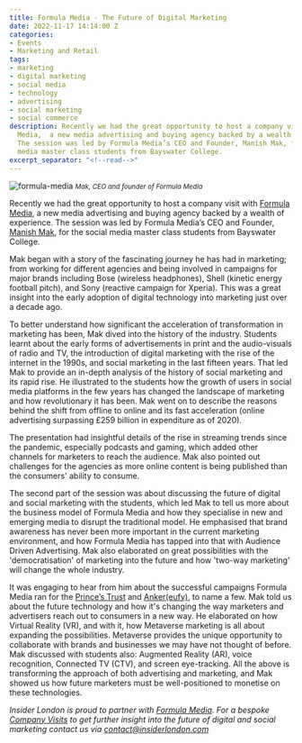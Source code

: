 ```yaml
---
title: Formula Media - The Future of Digital Marketing
date: 2022-11-17 14:14:00 Z
categories:
- Events
- Marketing and Retail
tags:
- marketing
- digital marketing
- social media
- technology
- advertising
- social marketing
- social commerce
description: Recently we had the great opportunity to host a company visit with Formula
  Media,  a new media advertising and buying agency backed by a wealth of experience.
  The session was led by Formula Media’s CEO and Founder, Manish Mak, for the social
  media master class students from Bayswater College.
excerpt_separator: "<!--read-->"
---
```


![formula-media](/uploads/formula-media-df9e07.jpg)
<small><em>Mak, CEO and founder of Formula Media</em></small>

Recently we had the great opportunity to host a company visit with [Formula Media](https://www.formulamedia.com/),  a new media advertising and buying agency backed by a wealth of experience. The session was led by Formula Media’s CEO and Founder, [Manish Mak](https://www.linkedin.com/in/makformula/), for the social media master class students from Bayswater College.

<!--read-->

Mak began with a story of the fascinating journey he has had in marketing; from working for different agencies and being involved in campaigns for major brands including Bose (wireless headphones), Shell (kinetic energy football pitch), and Sony (reactive campaign for Xperia). This was a great insight into the early adoption of digital technology into marketing just over a decade ago. 

To better understand how significant the acceleration of transformation in marketing has been, Mak dived into the history of the industry. Students learnt about the early forms of advertisements in print and the audio-visuals of radio and TV, the introduction of digital marketing with the rise of the internet in the 1990s, and social marketing in the last fifteen years. That led Mak to provide an in-depth analysis of the history of social marketing and its rapid rise. He illustrated to the students how the growth of users in social media platforms in the few years has changed the landscape of marketing and how revolutionary it has been. 
Mak went on to describe the reasons behind the shift from offline to online and its fast acceleration (online advertising surpassing £259 billion in expenditure as of 2020). 

The presentation had insightful details of the rise in streaming trends since the pandemic, especially podcasts and gaming, which added other channels for marketers to reach the audience. Mak also pointed out challenges for the agencies as more online content is being published than the consumers' ability to consume.

The second part of the session was about discussing the future of digital and social marketing with the students, which led Mak to tell us more about the business model of Formula Media and how they specialise in new and emerging media to disrupt the traditional model. He emphasised that brand awareness has never been more important in the current marketing environment, and how Formula Media has tapped into that with Audience Driven Advertising. Mak also elaborated on great possibilities with the 'democratisation' of marketing into the future and how 'two-way marketing' will change the whole industry. 

It was engaging to hear from him about the successful campaigns Formula Media ran for the [Prince’s Trust](https://www.princes-trust.org.uk/) and [Anker(eufy)](https://uk.eufy.com/?ref=logo), to name a few. Mak told us about the future technology and how it's changing the way marketers and advertisers reach out to consumers in a new way. He elaborated on how Virtual Reality (VR), and with it, how Metaverse marketing is all about expanding the possibilities. Metaverse provides the unique opportunity to collaborate with brands and businesses we may have not thought of before. Mak discussed with students also: Augmented Reality (AR), voice recognition, Connected TV (CTV), and screen eye-tracking. All the above is transforming the approach of both advertising and marketing, and Mak showed us how future marketers must be well-positioned to monetise on these technologies.

*Insider London is proud to partner with [Formula Media](https://www.formulamedia.com/). For a bespoke [Company Visits](https://www.insiderlondon.com/london/company-visits/)  to get further insight into the future of digital and social marketing contact us via <a href="mailto:contact@insiderlondon.com">contact@insiderlondon.com</a>*